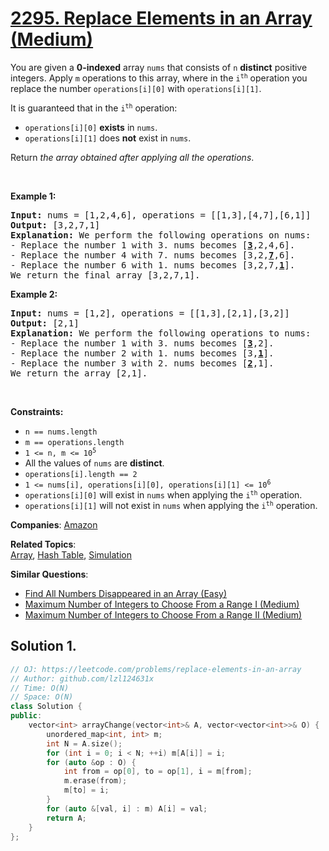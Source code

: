 # [2295. Replace Elements in an Array (Medium)](https://leetcode.com/problems/replace-elements-in-an-array)

<p>You are given a <strong>0-indexed</strong> array <code>nums</code> that consists of <code>n</code> <strong>distinct</strong> positive integers. Apply <code>m</code> operations to this array, where in the <code>i<sup>th</sup></code> operation you replace the number <code>operations[i][0]</code> with <code>operations[i][1]</code>.</p>
<p>It is guaranteed that in the <code>i<sup>th</sup></code> operation:</p>
<ul>
	<li><code>operations[i][0]</code> <strong>exists</strong> in <code>nums</code>.</li>
	<li><code>operations[i][1]</code> does <strong>not</strong> exist in <code>nums</code>.</li>
</ul>
<p>Return <em>the array obtained after applying all the operations</em>.</p>
<p>&nbsp;</p>
<p><strong class="example">Example 1:</strong></p>
<pre><strong>Input:</strong> nums = [1,2,4,6], operations = [[1,3],[4,7],[6,1]]
<strong>Output:</strong> [3,2,7,1]
<strong>Explanation:</strong> We perform the following operations on nums:
- Replace the number 1 with 3. nums becomes [<u><strong>3</strong></u>,2,4,6].
- Replace the number 4 with 7. nums becomes [3,2,<u><strong>7</strong></u>,6].
- Replace the number 6 with 1. nums becomes [3,2,7,<u><strong>1</strong></u>].
We return the final array [3,2,7,1].
</pre>
<p><strong class="example">Example 2:</strong></p>
<pre><strong>Input:</strong> nums = [1,2], operations = [[1,3],[2,1],[3,2]]
<strong>Output:</strong> [2,1]
<strong>Explanation:</strong> We perform the following operations to nums:
- Replace the number 1 with 3. nums becomes [<u><strong>3</strong></u>,2].
- Replace the number 2 with 1. nums becomes [3,<u><strong>1</strong></u>].
- Replace the number 3 with 2. nums becomes [<u><strong>2</strong></u>,1].
We return the array [2,1].
</pre>
<p>&nbsp;</p>
<p><strong>Constraints:</strong></p>
<ul>
	<li><code>n == nums.length</code></li>
	<li><code>m == operations.length</code></li>
	<li><code>1 &lt;= n, m &lt;= 10<sup>5</sup></code></li>
	<li>All the values of <code>nums</code> are <strong>distinct</strong>.</li>
	<li><code>operations[i].length == 2</code></li>
	<li><code>1 &lt;= nums[i], operations[i][0], operations[i][1] &lt;= 10<sup>6</sup></code></li>
	<li><code>operations[i][0]</code> will exist in <code>nums</code> when applying the <code>i<sup>th</sup></code> operation.</li>
	<li><code>operations[i][1]</code> will not exist in <code>nums</code> when applying the <code>i<sup>th</sup></code> operation.</li>
</ul>

**Companies**:
[Amazon](https://leetcode.com/company/amazon)

**Related Topics**:  
[Array](https://leetcode.com/tag/array/), [Hash Table](https://leetcode.com/tag/hash-table/), [Simulation](https://leetcode.com/tag/simulation/)

**Similar Questions**:
* [Find All Numbers Disappeared in an Array (Easy)](https://leetcode.com/problems/find-all-numbers-disappeared-in-an-array/)
* [Maximum Number of Integers to Choose From a Range I (Medium)](https://leetcode.com/problems/maximum-number-of-integers-to-choose-from-a-range-i/)
* [Maximum Number of Integers to Choose From a Range II (Medium)](https://leetcode.com/problems/maximum-number-of-integers-to-choose-from-a-range-ii/)

## Solution 1.

```cpp
// OJ: https://leetcode.com/problems/replace-elements-in-an-array
// Author: github.com/lzl124631x
// Time: O(N)
// Space: O(N)
class Solution {
public:
    vector<int> arrayChange(vector<int>& A, vector<vector<int>>& O) {
        unordered_map<int, int> m;
        int N = A.size();
        for (int i = 0; i < N; ++i) m[A[i]] = i;
        for (auto &op : O) {
            int from = op[0], to = op[1], i = m[from];
            m.erase(from);
            m[to] = i;
        }
        for (auto &[val, i] : m) A[i] = val;
        return A;
    }
};
```